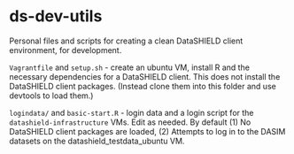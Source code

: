 # ds-dev-utils

Personal files and scripts for creating a clean DataSHIELD client environment,
for development.

`Vagrantfile` and `setup.sh` - create an ubuntu VM, install R and the
necessary dependencies for a DataSHIELD client. This does not install the
DataSHIELD client packages. (Instead clone them into this folder and use devtools
to load them.)

`logindata/` and `basic-start.R` - login data and a login script for the
`datashield-infrastructure` VMs. Edit as needed. By default (1) No DataSHIELD client
packages are loaded, (2) Attempts to log in to the DASIM datasets on the
datashield_testdata_ubuntu VM.
